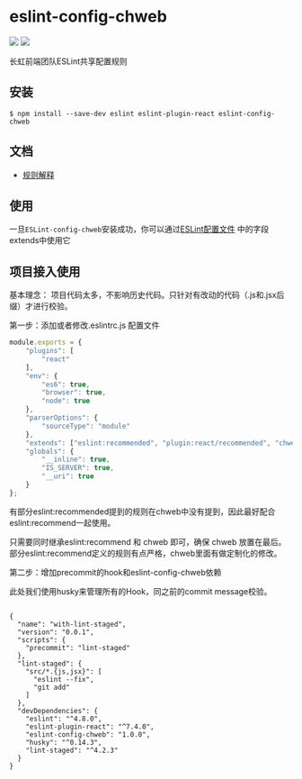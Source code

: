 eslint-config-chweb
===========================
[![](https://img.shields.io/badge/license-MIT-red.svg)](https://github.com/frontend-ch/eslint-config-chweb/blob/master/LICENSE) [![](https://img.shields.io/badge/npm-v1.0.0-519dd9.svg)](https://www.npmjs.com/package/eslint-config-chweb)

长虹前端团队ESLint共享配置规则

## 安装

```
$ npm install --save-dev eslint eslint-plugin-react eslint-config-chweb
```

## 文档
* [规则解释](doc/rule.md)

## 使用
一旦`ESLint-config-chweb`安装成功，你可以通过[ESLint配置文件]((http://eslint.org/docs/user-guide/configuring)) 中的字段extends中使用它

## 项目接入使用

基本理念： 项目代码太多，不影响历史代码。只针对有改动的代码（.js和.jsx后缀）才进行校验。

第一步：添加或者修改.eslintrc.js 配置文件

``` javascript
module.exports = {
    "plugins": [
        "react"
    ],
    "env": {
        "es6": true,
        "browser": true,
        "node": true
    },
    "parserOptions": {
        "sourceType": "module"
    },
    "extends": ["eslint:recommended", "plugin:react/recommended", "chweb"],
    "globals": {
        "__inline": true,
        "IS_SERVER": true,
        "__uri": true
    }
};
```

有部分eslint:recommended提到的规则在chweb中没有提到，因此最好配合eslint:recommend一起使用。

只需要同时继承eslint:recommend 和 chweb 即可，确保 chweb 放置在最后。部分eslint:recommend定义的规则有点严格，chweb里面有做定制化的修改。

第二步：增加precommit的hook和eslint-config-chweb依赖

此处我们使用husky来管理所有的Hook，同之前的commit message校验。

```

{
  "name": "with-lint-staged",
  "version": "0.0.1",
  "scripts": {
    "precommit": "lint-staged"
  },
  "lint-staged": {
    "src/*.{js,jsx}": [
      "eslint --fix",
      "git add"
    ]
  },
  "devDependencies": {
    "eslint": "^4.8.0",
    "eslint-plugin-react": "^7.4.0",
    "eslint-config-chweb": "1.0.0",
    "husky": "^0.14.3",
    "lint-staged": "^4.2.3"
  }
}
```
